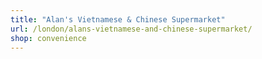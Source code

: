 ```yaml
---
title: "Alan's Vietnamese & Chinese Supermarket"
url: /london/alans-vietnamese-and-chinese-supermarket/
shop: convenience
---
```

